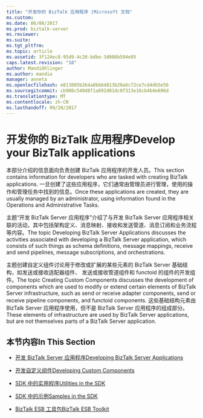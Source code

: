 ```yaml
---
title: "开发你的 BizTalk 应用程序 |Microsoft 文档"
ms.custom: 
ms.date: 06/08/2017
ms.prod: biztalk-server
ms.reviewer: 
ms.suite: 
ms.tgt_pltfrm: 
ms.topic: article
ms.assetid: 3f124ec8-95d9-4c20-bdbe-3d086b594e95
caps.latest.revision: "18"
author: MandiOhlinger
ms.author: mandia
manager: anneta
ms.openlocfilehash: e813805b264a8bb6d813b20a6c72ce7cd4db5e56
ms.sourcegitcommit: cb908c540d8f1a692d01dc8f313e16cb4b4e696d
ms.translationtype: MT
ms.contentlocale: zh-CN
ms.lasthandoff: 09/20/2017
---
```

# <a name="develop-your-biztalk-applications"></a><span data-ttu-id="047ad-102">开发你的 BizTalk 应用程序</span><span class="sxs-lookup"><span data-stu-id="047ad-102">Develop your BizTalk applications</span></span>
<span data-ttu-id="047ad-103">本部分介绍的信息面向负责创建 BizTalk 应用程序的开发人员。</span><span class="sxs-lookup"><span data-stu-id="047ad-103">This section contains information for developers who are tasked with creating BizTalk applications.</span></span> <span data-ttu-id="047ad-104">一旦创建了这些应用程序，它们通常由管理员进行管理，使用的操作和管理任务中找到的信息。</span><span class="sxs-lookup"><span data-stu-id="047ad-104">Once these applications are created, they are usually managed by an administrator, using information found in the Operations and Administrative Tasks.</span></span>  
  
 <span data-ttu-id="047ad-105">主题“开发 BizTalk Server 应用程序”介绍了与开发 BizTalk Server 应用程序相关联的活动，其中包括架构定义、消息映射、接收和发送管道、消息订阅和业务流程等内容。</span><span class="sxs-lookup"><span data-stu-id="047ad-105">The topic Developing BizTalk Server Applications discusses the activities associated with developing a BizTalk Server application, which consists of such things as schema definitions, message mappings, receive and send pipelines, message subscriptions, and orchestrations.</span></span>  
  
 <span data-ttu-id="047ad-106">主题创建自定义组件讨论用于修改或扩展的某些元素的 BizTalk Server 基础结构，如发送或接收适配器组件、 发送或接收管道组件和 functoid 的组件的开发组件。</span><span class="sxs-lookup"><span data-stu-id="047ad-106">The topic Creating Custom Components discusses the development of components which are used to modify or extend certain elements of BizTalk Server infrastructure, such as send or receive adapter components, send or receive pipeline components, and functoid components.</span></span> <span data-ttu-id="047ad-107">这些基础结构元素由 BizTalk Server 应用程序使用，但不是 BizTalk Server 应用程序的组成部分。</span><span class="sxs-lookup"><span data-stu-id="047ad-107">These elements of infrastructure are used by BizTalk Server applications, but are not themselves parts of a BizTalk Server application.</span></span>  
  
## <a name="in-this-section"></a><span data-ttu-id="047ad-108">本节内容</span><span class="sxs-lookup"><span data-stu-id="047ad-108">In This Section</span></span>  
  
-   [<span data-ttu-id="047ad-109">开发 BizTalk Server 应用程序</span><span class="sxs-lookup"><span data-stu-id="047ad-109">Developing BizTalk Server Applications</span></span>](../core/developing-biztalk-server-applications.md)  
  
-   [<span data-ttu-id="047ad-110">开发自定义组件</span><span class="sxs-lookup"><span data-stu-id="047ad-110">Developing Custom Components</span></span>](../core/developing-custom-components.md)  
  
-   [<span data-ttu-id="047ad-111">SDK 中的实用程序</span><span class="sxs-lookup"><span data-stu-id="047ad-111">Utilities in the SDK</span></span>](../core/utilities-in-the-sdk.md)  
  
-   [<span data-ttu-id="047ad-112">SDK 中的示例</span><span class="sxs-lookup"><span data-stu-id="047ad-112">Samples in the SDK</span></span>](../core/samples-in-the-sdk.md)  
  
-   [<span data-ttu-id="047ad-113">BizTalk ESB 工具包</span><span class="sxs-lookup"><span data-stu-id="047ad-113">BizTalk ESB Toolkit</span></span>](../core/biztalk-esb-toolkit.md)